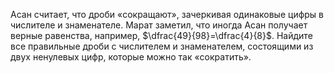 Асан  считает,  что  дроби «сокращают»,  зачеркивая одинаковые цифры в числителе и знаменателе. Марат заметил, что иногда Асан получает верные равенства, например, $\dfrac{49}{98}=\dfrac{4}{8}$. Найдите все правильные дроби с числителем и знаменателем,  состоящими  из  двух  ненулевых  цифр,  которые можно так «сократить».